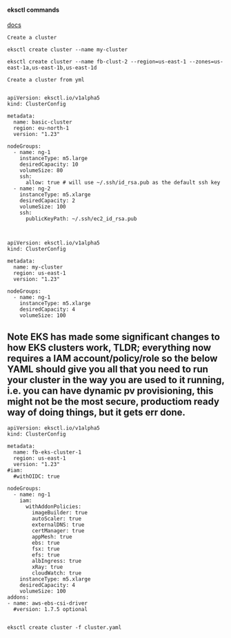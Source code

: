 #### eksctl commands

[docs](https://eksctl.io/usage/creating-and-managing-clusters/)


```Create a cluster```

````
eksctl create cluster --name my-cluster

eksctl create cluster --name fb-clust-2 --region=us-east-1 --zones=us-east-1a,us-east-1b,us-east-1d

````


```Create a cluster from yml```


````

apiVersion: eksctl.io/v1alpha5
kind: ClusterConfig

metadata:
  name: basic-cluster
  region: eu-north-1
  version: "1.23"

nodeGroups:
  - name: ng-1
    instanceType: m5.large
    desiredCapacity: 10
    volumeSize: 80
    ssh:
      allow: true # will use ~/.ssh/id_rsa.pub as the default ssh key
  - name: ng-2
    instanceType: m5.xlarge
    desiredCapacity: 2
    volumeSize: 100
    ssh:
      publicKeyPath: ~/.ssh/ec2_id_rsa.pub


````

````

apiVersion: eksctl.io/v1alpha5
kind: ClusterConfig

metadata:
  name: my-cluster
  region: us-east-1
  version: "1.23"

nodeGroups:
  - name: ng-1
    instanceType: m5.xlarge
    desiredCapacity: 4
    volumeSize: 100

````


## Note EKS has made some significant changes to how EKS clusters work, TLDR; everything now requires a IAM account/policy/role so the below YAML should give you all that you need to run your cluster in the way you are used to it running, i.e. you can have dynamic pv provisioning, this might not be the most secure, productiom ready way of doing things, but it gets err done.


````
apiVersion: eksctl.io/v1alpha5
kind: ClusterConfig

metadata:
  name: fb-eks-cluster-1
  region: us-east-1
  version: "1.23"
#iam:
  #withOIDC: true

nodeGroups:
  - name: ng-1
    iam:
      withAddonPolicies:
        imageBuilder: true
        autoScaler: true
        externalDNS: true
        certManager: true
        appMesh: true
        ebs: true
        fsx: true
        efs: true
        albIngress: true
        xRay: true
        cloudWatch: true
    instanceType: m5.xlarge
    desiredCapacity: 4
    volumeSize: 100
addons:
- name: aws-ebs-csi-driver
  #version: 1.7.5 optional

````

````

eksctl create cluster -f cluster.yaml

````
